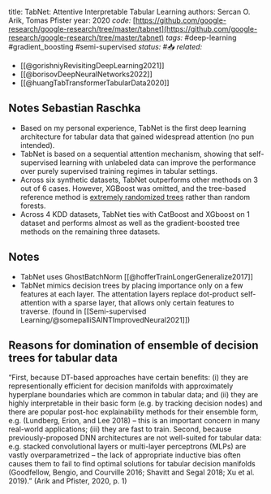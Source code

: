 
title: TabNet: Attentive Interpretable Tabular Learning
authors: Sercan O. Arik, Tomas Pfister
year: 2020
*code:* [https://github.com/google-research/google-research/tree/master/tabnet](https://github.com/google-research/google-research/tree/master/tabnet)
*tags:* #deep-learning #gradient_boosting #semi-supervised
*status:* #📥
*related:* 
- [[@gorishniyRevisitingDeepLearning2021]]
- [[@borisovDeepNeuralNetworks2022]]
- [[@huangTabTransformerTabularData2020]]
## Notes Sebastian Raschka
- Based on my personal experience, TabNet is the first deep learning architecture for tabular data that gained widespread attention (no pun intended).
- TabNet is based on a sequential attention mechanism, showing that self-supervised learning with unlabeled data can improve the performance over purely supervised training regimes in tabular settings.
- Across six synthetic datasets, TabNet outperforms other methods on 3 out of 6 cases. However, XGBoost was omitted, and the tree-based reference method is [extremely randomized trees](https://link.springer.com/article/10.1007/s10994-006-6226-1) rather than random forests.
- Across 4 KDD datasets, TabNet ties with CatBoost and XGboost on 1 dataset and performs almost as well as the gradient-boosted tree methods on the remaining three datasets.

## Notes
- TabNet uses GhostBatchNorm [[@hofferTrainLongerGeneralize2017]]
- TabNet mimics decision trees by placing importance only on a few features at each layer. The attentation layers replace dot-product self-attention with a sparse layer, that allows only certain features to traverse. (found in [[Semi-supervised Learning/@somepalliSAINTImprovedNeural2021]])

## Reasons for domination of ensemble of decision trees for tabular data
“First, because DT-based approaches have certain benefits: (i) they are representionally efficient for decision manifolds with approximately hyperplane boundaries which are common in tabular data; and (ii) they are highly interpretable in their basic form (e.g. by tracking decision nodes) and there are popular post-hoc explainability methods for their ensemble form, e.g. (Lundberg, Erion, and Lee 2018) – this is an important concern in many real-world applications; (iii) they are fast to train. Second, because previously-proposed DNN architectures are not well-suited for tabular data: e.g. stacked convolutional layers or multi-layer perceptrons (MLPs) are vastly overparametrized – the lack of appropriate inductive bias often causes them to fail to find optimal solutions for tabular decision manifolds (Goodfellow, Bengio, and Courville 2016; Shavitt and Segal 2018; Xu et al. 2019).” (Arik and Pfister, 2020, p. 1)
